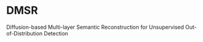 # DMSR
Diffusion-based Multi-layer Semantic Reconstruction for Unsupervised Out-of-Distribution Detection
